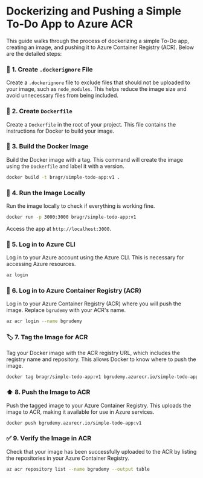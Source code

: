 # Dockerizing and Pushing a Simple To-Do App to Azure ACR

This guide walks through the process of dockerizing a simple To-Do app, creating an image, and pushing it to Azure Container Registry (ACR). Below are the detailed steps:

### 📝 **1. Create `.dockerignore` File**

Create a `.dockerignore` file to exclude files that should not be uploaded to your image, such as `node_modules`. This helps reduce the image size and avoid unnecessary files from being included.

### 🐳 **2. Create `Dockerfile`**

Create a `Dockerfile` in the root of your project. This file contains the instructions for Docker to build your image.

### 🔨 **3. Build the Docker Image**

Build the Docker image with a tag. This command will create the image using the `Dockerfile` and label it with a version.

```bash
docker build -t bragr/simple-todo-app:v1 .
```

### 🚀 **4. Run the Image Locally**

Run the image locally to check if everything is working fine.

```bash
docker run -p 3000:3000 bragr/simple-todo-app:v1
```

Access the app at `http://localhost:3000`.

### 🔑 **5. Log in to Azure CLI**

Log in to your Azure account using the Azure CLI. This is necessary for accessing Azure resources.

```bash
az login
```

### 🔑 **6. Log in to Azure Container Registry (ACR)**

Log in to your Azure Container Registry (ACR) where you will push the image. Replace `bgrudemy` with your ACR's name.

```bash
az acr login --name bgrudemy
```

### 🏷️ **7. Tag the Image for ACR**

Tag your Docker image with the ACR registry URL, which includes the registry name and repository. This allows Docker to know where to push the image.

```bash
docker tag bragr/simple-todo-app:v1 bgrudemy.azurecr.io/simple-todo-app:v1
```

### ⬆️ **8. Push the Image to ACR**

Push the tagged image to your Azure Container Registry. This uploads the image to ACR, making it available for use in Azure services.

```bash
docker push bgrudemy.azurecr.io/simple-todo-app:v1
```

### ✅ **9. Verify the Image in ACR**

Check that your image has been successfully uploaded to the ACR by listing the repositories in your Azure Container Registry.

```bash
az acr repository list --name bgrudemy --output table
```
